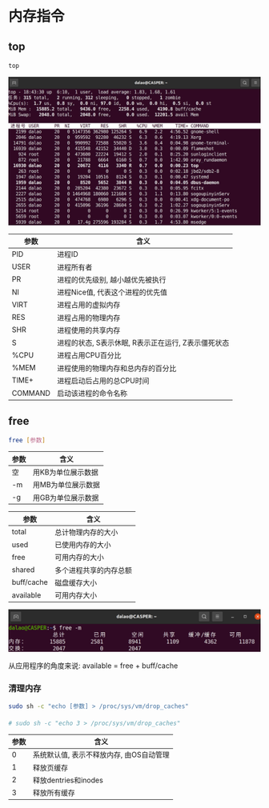 <!--
 * @Description: 
 * @Version: 1.0
 * @Author: dmjcb
 * @Email:  
 * @Date: 2021-11-13 18:40:58
 * @LastEditors: dmjcb
 * @LastEditTime: 2024-07-06 23:42:12
-->

# 内存指令

## top

```sh
top 
```

![](https://raw.githubusercontent.com/dmjcb/SelfImgur/main/2021-11-31_18-43-54.jpg)

| 参数    | 含义                                                |
| ------- | --------------------------------------------------- |
| PID     | 进程ID                                              |
| USER    | 进程所有者                                          |
| PR      | 进程的优先级别, 越小越优先被执行                    |
| NI      | 进程Nice值, 代表这个进程的优先值                    |
| VIRT    | 进程占用的虚拟内存                                  |
| RES     | 进程占用的物理内存                                  |
| SHR     | 进程使用的共享内存                                  |
| S       | 进程的状态, S表示休眠, R表示正在运行, Z表示僵死状态 |
| %CPU    | 进程占用CPU百分比                                   |
| %MEM    | 进程使用的物理内存和总内存的百分比                  |
| TIME+   | 进程启动后占用的总CPU时间                           |
| COMMAND | 启动该进程的命令名称                                |

## free

```sh
free [参数]
```

| 参数 | 含义               |
| ---- | ------------------ |
| 空   | 用KB为单位展示数据 |
| -m   | 用MB为单位展示数据 |
| -g   | 用GB为单位展示数据 |

| 参数       | 含义                   |
| ---------- | ---------------------- |
| total      | 总计物理内存的大小     |
| used       | 已使用内存的大小       |
| free       | 可用内存的大小         |
| shared     | 多个进程共享的内存总额 |
| buff/cache | 磁盘缓存大小           |
| available  | 可用内存大小           |

![](https://raw.githubusercontent.com/dmjcb/SelfImgur/main/20211113185055.png)

从应用程序的角度来说: available = free + buff/cache

### 清理内存

```sh
sudo sh -c "echo [参数] > /proc/sys/vm/drop_caches"

# sudo sh -c "echo 3 > /proc/sys/vm/drop_caches"
```

| 参数 | 含义                                     |
| ---- | ---------------------------------------- |
| 0    | 系统默认值, 表示不释放内存, 由OS自动管理 |
| 1    | 释放页缓存                               |
| 2    | 释放dentries和inodes                     |
| 3    | 释放所有缓存                             |
